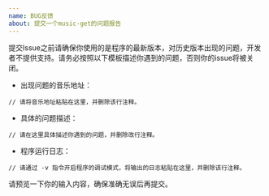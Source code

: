```yaml
---
name: BUG反馈
about: 提交一个music-get的问题报告
---
```


提交Issue之前请确保你使用的是程序的最新版本，对历史版本出现的问题，开发者不提供支持。请务必按照以下模板描述你遇到的问题，否则你的issue将被关闭。

- 出现问题的音乐地址：

```
// 请将音乐地址粘贴在这里，并删除该行注释。
```

- 具体的问题描述：

```
// 请在这里具体描述你遇到的问题，并删除改行注释。
```

- 程序运行日志：

```
// 请通过 -v 指令开启程序的调试模式，将输出的日志粘贴在这里，并删除该行注释。
```

请预览一下你的输入内容，确保准确无误后再提交。
